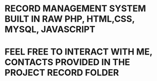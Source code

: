 # RECORD MANAGEMENT SYSTEM BUILT IN RAW PHP, HTML,CSS,  MYSQL, JAVASCRIPT
# FEEL FREE TO INTERACT WITH ME, CONTACTS PROVIDED IN THE PROJECT RECORD FOLDER
